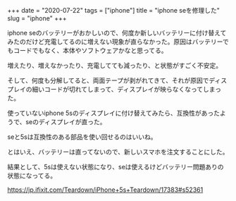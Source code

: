 +++
date = "2020-07-22"
tags = ["iphone"]
title = "iphone seを修理した"
slug = "iphone"
+++

iphone seのバッテリーがおかしいので、何度か新しいバッテリーに付け替えてみたのだけど充電してるのに増えない現象が直らなかった。原因はバッテリーでもコードでもなく、本体やソフトウェアかなと思ってる。

増えたり、増えなかったり、充電してても減ったり、と状態がすごく不安定。

そして、何度も分解してると、両面テープが剥がれてきて、それが原因でディスプレイの細いコードが切れてしまって、ディスプレイが映らなくなってしまった。

使っていないiphone 5sのディスプレイに付け替えてみたら、互換性があったようで、seのディスプレイが直った。

seと5sは互換性のある部品を使い回せるのはいいね。

とはいえ、バッテリーは直ってないので、新しいスマホを注文することにした。

結果として、5sは使えない状態になり、seは使えるけどバッテリー問題ありの状態になってる。

https://jp.ifixit.com/Teardown/iPhone+5s+Teardown/17383#s52361

